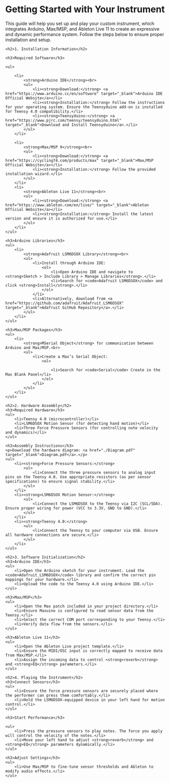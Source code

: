 <!DOCTYPE html>
<html lang="en">
<head>
    <meta charset="UTF-8">
    <meta name="viewport" content="width=device-width, initial-scale=1.0">
    <title>Getting Started with Your Instrument</title>
</head>
<body>
    <h1>Getting Started with Your Instrument</h1>
    <p>
        This guide will help you set up and play your custom instrument, which integrates Arduino, Max/MSP, and Ableton Live 11 to create an expressive and dynamic performance system. Follow the steps below to ensure proper installation and setup.
    </p>

    <h2>1. Installation Information</h2>

    <h3>Required Software</h3>

    <ul>

        <li>
            <strong>Arduino IDE</strong><br>
            <ul>
                <li><strong>Download:</strong> <a href="https://www.arduino.cc/en/software" target="_blank">Arduino IDE Official Website</a></li>
                <li><strong>Installation:</strong> Follow the instructions for your operating system. Ensure the Teensyduino add-on is installed for Teensy 4.0 compatibility.</li>
                <li><strong>Teensyduino:</strong> <a href="https://www.pjrc.com/teensy/teensyduino.html" target="_blank">Download and Install Teensyduino</a>.</li>
            </ul>
        </li>

        <li>
            <strong>Max/MSP 9</strong><br>
            <ul>
                <li><strong>Download:</strong> <a href="https://cycling74.com/products/max" target="_blank">Max/MSP Official Website</a></li>
                <li><strong>Installation:</strong> Follow the provided installation wizard.</li>
            </ul>
        </li>
        <li>
            <strong>Ableton Live 11</strong><br>
            <ul>
                <li><strong>Download:</strong> <a href="https://www.ableton.com/en/live/" target="_blank">Ableton Official Website</a></li>
                <li><strong>Installation:</strong> Install the latest version and ensure it is authorized for use.</li>
            </ul>
        </li>
    </ul>

    <h3>Arduino Libraries</h3>
    <ul>
        <li>
            <strong>Adafruit LSM6DSOX Library</strong><br>
            <ul>
                <li>Install through Arduino IDE:
                    <ol>
                        <li>Open Arduino IDE and navigate to <strong>Sketch > Include Library > Manage Libraries</strong>.</li>
                        <li>Search for <code>Adafruit LSM6DSOX</code> and click <strong>Install</strong>.</li>
                    </ol>
                </li>
                <li>Alternatively, download from <a href="https://github.com/adafruit/Adafruit_LSM6DSOX" target="_blank">Adafruit GitHub Repository</a>.</li>
            </ul>
        </li>
    </ul>

    <h3>Max/MSP Packages</h3>
    <ul>
        <li>
            <strong>MSerial Object</strong> for communication between Arduino and Max/MSP.<br>
            <ul>
                <li>Create a Max’s Serial Object:
                    <ol>
                        
                        <li>Search for <code>Serial</code> Create in the Max Blank Panel</li>
                    </ol>
                </li>
            </ul>
        </li>
    </ul>

    <h2>2. Hardware Assembly</h2>
    <h3>Required Hardware</h3>
    <ul>
        <li>Teensy 4.0 (microcontroller)</li>
        <li>LSM6DSOX Motion Sensor (for detecting hand motion)</li>
        <li>Three Force Pressure Sensors (for controlling note velocity and dynamics)</li>
    </ul>

    <h3>Assembly Instructions</h3>
    <p>Download the hardware diagram: <a href="./Diagram.pdf" target="_blank">Diagram.pdf</a>.</p>
    <ul>
        <li><strong>Force Pressure Sensors:</strong>
            <ul>
                <li>Connect the three pressure sensors to analog input pins on the Teensy 4.0. Use appropriate resistors (as per sensor specifications) to ensure signal stability.</li>
            </ul>
        </li>
        <li><strong>LSM6DSOX Motion Sensor:</strong>
            <ul>
                <li>Connect the LSM6DSOX to the Teensy via I2C (SCL/SDA). Ensure proper wiring for power (VCC to 3.3V, GND to GND).</li>
            </ul>
        </li>
        <li><strong>Teensy 4.0:</strong>
            <ul>
                <li>Connect the Teensy to your computer via USB. Ensure all hardware connections are secure.</li>
            </ul>
        </li>
    </ul>

    <h2>3. Software Initialization</h2>
    <h3>Arduino IDE</h3>
    <ul>
        <li>Open the Arduino sketch for your instrument. Load the <code>Adafruit_LSM6DSOX</code> library and confirm the correct pin mappings for your hardware.</li>
        <li>Upload the code to the Teensy 4.0 using Arduino IDE.</li>
    </ul>

    <h3>Max/MSP</h3>
    <ul>
        <li>Open the Max patch included in your project directory.</li>
        <li>Ensure Maxuino is configured to read sensor data from the Teensy.</li>
        <li>Select the correct COM port corresponding to your Teensy.</li>
        <li>Verify data flow from the sensors.</li>
    </ul>

    <h3>Ableton Live 11</h3>
    <ul>
        <li>Open the Ableton Live project template.</li>
        <li>Ensure the MIDI/OSC input is correctly mapped to receive data from Max/MSP.</li>
        <li>Assign the incoming data to control <strong>reverb</strong> and <strong>EQ</strong> parameters.</li>
    </ul>

    <h2>4. Playing the Instrument</h2>
    <h3>Connect Sensors</h3>
    <ul>
        <li>Ensure the force pressure sensors are securely placed where the performer can press them comfortably.</li>
        <li>Hold the LSM6DSOX-equipped device in your left hand for motion control.</li>
    </ul>

    <h3>Start Performance</h3>

    <ul>
        <li>Press the pressure sensors to play notes. The force you apply will control the velocity of the notes.</li>
        <li>Move your left hand to adjust <strong>reverb</strong> and <strong>EQ</strong> parameters dynamically.</li>
    </ul>

    <h3>Adjust Settings</h3>
    <ul>
        <li>Use Max/MSP to fine-tune sensor thresholds and Ableton to modify audio effects.</li>
    </ul>



    
</body>
</html>
